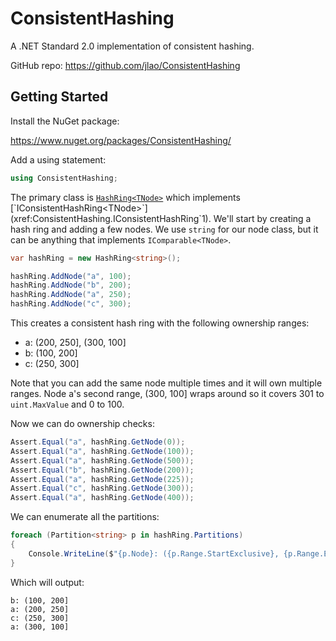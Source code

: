 # ConsistentHashing

A .NET Standard 2.0 implementation of consistent hashing.

GitHub repo: https://github.com/jlao/ConsistentHashing

## Getting Started

Install the NuGet package:

https://www.nuget.org/packages/ConsistentHashing/

Add a using statement:

```csharp
using ConsistentHashing;
```

The primary class is [`HashRing<TNode>`](xref:ConsistentHashing.HashRing`1) which implements [`IConsistentHashRing<TNode>`](xref:ConsistentHashing.IConsistentHashRing`1).
We'll start by creating a hash ring and adding a few nodes. We use `string` for our
node class, but it can be anything that implements `IComparable<TNode>`.

```csharp
var hashRing = new HashRing<string>();

hashRing.AddNode("a", 100);
hashRing.AddNode("b", 200);
hashRing.AddNode("a", 250);
hashRing.AddNode("c", 300);
```

This creates a consistent hash ring with the following ownership ranges:

* a: (200, 250], (300, 100]
* b: (100, 200]
* c: (250, 300]

Note that you can add the same node multiple times and it will own multiple ranges.
Node a's second range, (300, 100] wraps around so it covers 301 to `uint.MaxValue` and
0 to 100.

Now we can do ownership checks:

```csharp
Assert.Equal("a", hashRing.GetNode(0));
Assert.Equal("a", hashRing.GetNode(100));
Assert.Equal("a", hashRing.GetNode(500));
Assert.Equal("b", hashRing.GetNode(200));
Assert.Equal("a", hashRing.GetNode(225));
Assert.Equal("c", hashRing.GetNode(300));
Assert.Equal("a", hashRing.GetNode(400));
```

We can enumerate all the partitions:

```csharp
foreach (Partition<string> p in hashRing.Partitions)
{
    Console.WriteLine($"{p.Node}: ({p.Range.StartExclusive}, {p.Range.EndInclusive}]");
}
```

Which will output:

```
b: (100, 200]
a: (200, 250]
c: (250, 300]
a: (300, 100]
```